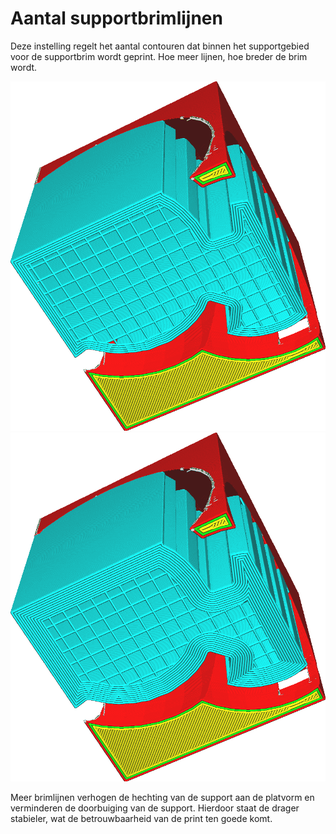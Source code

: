 Aantal supportbrimlijnen
====
Deze instelling regelt het aantal contouren dat binnen het supportgebied voor de supportbrim wordt geprint. Hoe meer lijnen, hoe breder de brim wordt.

<!--screenshot {
"image_path": "support_brim_2mm.png",
"modellen": [{"script": "gazebo2.scad"}],
"camerapositie": [-74, 38, -137],
"instellingen": {
    "support_enable": waar,
    "support_use_towers": false,
    "support_brim_enable": waar,
    "support_brim_width": 2
},
"kleuren": 64
}-->
<!--screenshot {
"image_path": "support_brim_4mm.png",
"modellen": [{"script": "gazebo2.scad"}],
"camerapositie": [-74, 38, -137],
"instellingen": {
    "support_enable": waar,
    "support_use_towers": false,
    "support_brim_enable": waar,
    "support_brim_width": 4
},
"kleuren": 64
}-->
![5 randlijnen](../../../articles/images/support_brim_2mm.png)
![10 randlijnen](../../../articles/images/support_brim_4mm.png)

Meer brimlijnen verhogen de hechting van de support aan de platvorm en verminderen de doorbuiging van de support. Hierdoor staat de drager stabieler, wat de betrouwbaarheid van de print ten goede komt.